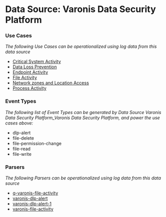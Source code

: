 Data Source: Varonis Data Security Platform
===========================================

### Use Cases

_The following Use Cases can be operationalized using log data from this data source_

* [Critical System Activity](usecase_critical_system_activity.md)
* [Data Loss Prevention](usecase_data_loss_prevention.md)
* [Endpoint Activity](usecase_endpoint_activity.md)
* [File Activity](usecase_file_activity.md)
* [Network zones and Location Access](usecase_network_zones_and_location_access.md)
* [Process Activity](usecase_process_activity.md)


### Event Types

_The following list of Event Types can be generated by Data Source Varonis Data Security Platform_Varonis Data Security Platform, and power the use cases above:_

- dlp-alert
- file-delete
- file-permission-change
- file-read
- file-write


### Parsers

_The following Parsers can be operationalized using log data from this data source_

* [q-varonis-file-activity](parserContent_q-varonis-file-activity.md)
* [varonis-dlp-alert](parserContent_varonis-dlp-alert.md)
* [varonis-dlp-alert-1](parserContent_varonis-dlp-alert-1.md)
* [varonis-file-activity](parserContent_varonis-file-activity.md)
